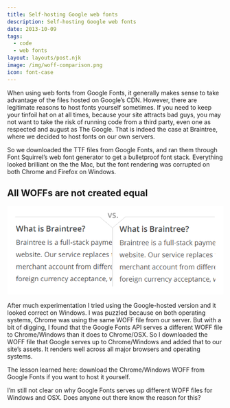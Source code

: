 ```yaml
---
title: Self-hosting Google web fonts
description: Self-hosting Google web fonts
date: 2013-10-09
tags:
  - code
  - web fonts
layout: layouts/post.njk
image: /img/woff-comparison.png
icon: font-case
---
```

When using web fonts from Google Fonts, it generally makes sense to take advantage of the files hosted on Google’s CDN. However, there are legitimate reasons to host fonts yourself sometimes. If you need to keep your tinfoil hat on at all times, because your site attracts bad guys, you may not want to take the risk of running code from a third party, even one as respected and august as The Google. That is indeed the case at Braintree, where we decided to host fonts on our own servers.

So we downloaded the TTF files from Google Fonts, and ran them through Font Squirrel’s web font generator to get a bulletproof font stack. Everything looked brilliant on the the Mac, but the font rendering was corrupted on both Chrome and Firefox on Windows.

## All WOFFs are not created equal
![Comparing Google Fonts WOFF files on Windows Chrome](/img/woff-comparison.png)

After much experimentation I tried using the Google-hosted version and it looked correct on Windows. I was puzzled because on both operating systems, Chrome was using the same WOFF file from our server. But with a bit of digging, I found that the Google Fonts API serves a different WOFF file to Chrome/Windows than it does to Chrome/OSX. So I downloaded the WOFF file that Google serves up to Chrome/Windows and added that to our site’s assets. It renders well across all major browsers and operating systems.

The lesson learned here: download the Chrome/Windows WOFF from Google Fonts if you want to host it yourself.

I’m still not clear on why Google Fonts serves up different WOFF files for Windows and OSX. Does anyone out there know the reason for this?

